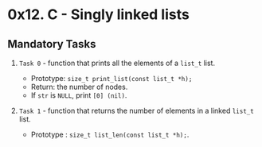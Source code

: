# 0x12. C - Singly linked lists

## Mandatory Tasks

1. `Task 0` - function that prints all the elements of a `list_t` list.

	* Prototype: `size_t print_list(const list_t *h);`
	* Return: the number of nodes.
	* If `str` is `NULL`, print `[0] (nil)`.

2. `Task 1` - function that returns the number of elements in a linked `list_t` list.
	
	* Prototype : `size_t list_len(const list_t *h);`.

